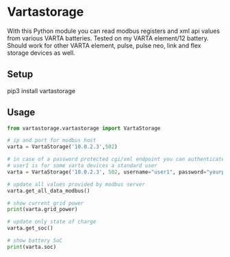 # Vartastorage
With this Python module you can read modbus registers and xml api values from various VARTA batteries.
Tested on my VARTA element/12 battery.
Should work for other VARTA element, pulse, pulse neo, link and flex storage devices as well.

## Setup
pip3 install vartastorage

## Usage
```python
from vartastorage.vartastorage import VartaStorage

# ip and port for modbus host
varta = VartaStorage('10.0.2.3',502)

# in case of a password protected cgi/xml endpoint you can authenticate as well.
# user1 is for some varta devices a standard user
varta = VartaStorage('10.0.2.3', 502, username="user1", password="yourpassword")

# update all values provided by modbus server
varta.get_all_data_modbus()

# show current grid power
print(varta.grid_power)

# update only state of charge
varta.get_soc()

# show battery SoC
print(varta.soc)

```
